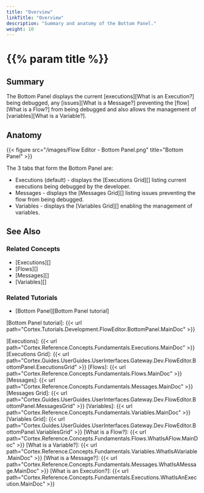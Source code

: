 ```yaml
---
title: "Overview"
linkTitle: "Overview"
description: "Summary and anatomy of the Bottom Panel."
weight: 10
---
```


# {{% param title %}}

## Summary

The Bottom Panel displays the current [executions][What is an Execution?] being debugged, any [issues][What is a Message?] preventing the [flow][What is a Flow?] from being debugged and also allows the management of [variables][What is a Variable?].

## Anatomy

{{< figure src="/images/Flow Editor - Bottom Panel.png" title="Bottom Panel" >}}

The 3 tabs that form the Bottom Panel are:

* Executions (default) - displays the [Executions Grid][] listing current executions being debugged by the developer.
* Messages - displays the [Messages Grid][] listing issues preventing the flow from being debugged.
* Variables - displays the [Variables Grid][] enabling the management of variables.

## See Also

### Related Concepts

* [Executions][]
* [Flows][]
* [Messages][]
* [Variables][]

### Related Tutorials

* [Bottom Panel][Bottom Panel tutorial]

[Bottom Panel tutorial]: {{< url path="Cortex.Tutorials.Development.FlowEditor.BottomPanel.MainDoc" >}}

[Executions]: {{< url path="Cortex.Reference.Concepts.Fundamentals.Executions.MainDoc" >}}
[Executions Grid]: {{< url path="Cortex.Guides.UserGuides.UserInterfaces.Gateway.Dev.FlowEditor.BottomPanel.ExecutionsGrid" >}}
[Flows]: {{< url path="Cortex.Reference.Concepts.Fundamentals.Flows.MainDoc" >}}
[Messages]: {{< url path="Cortex.Reference.Concepts.Fundamentals.Messages.MainDoc" >}}
[Messages Grid]: {{< url path="Cortex.Guides.UserGuides.UserInterfaces.Gateway.Dev.FlowEditor.BottomPanel.MessagesGrid" >}}
[Variables]: {{< url path="Cortex.Reference.Concepts.Fundamentals.Variables.MainDoc" >}}
[Variables Grid]: {{< url path="Cortex.Guides.UserGuides.UserInterfaces.Gateway.Dev.FlowEditor.BottomPanel.VariablesGrid" >}}
[What is a Flow?]: {{< url path="Cortex.Reference.Concepts.Fundamentals.Flows.WhatIsAFlow.MainDoc" >}}
[What is a Variable?]: {{< url path="Cortex.Reference.Concepts.Fundamentals.Variables.WhatIsAVariable.MainDoc" >}}
[What is a Message?]: {{< url path="Cortex.Reference.Concepts.Fundamentals.Messages.WhatIsAMessage.MainDoc" >}}
[What is an Execution?]: {{< url path="Cortex.Reference.Concepts.Fundamentals.Executions.WhatIsAnExecution.MainDoc" >}}
